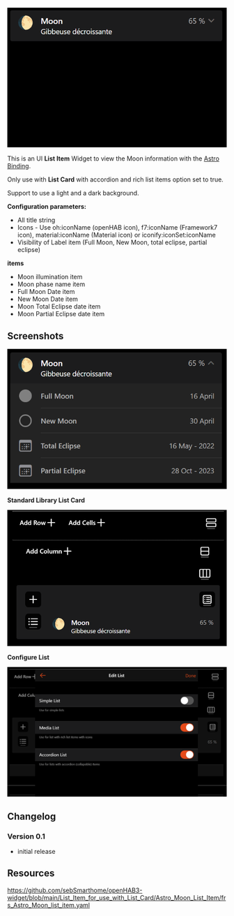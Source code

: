 ![Screen1](https://github.com/sebSmarthome/openHAB3-widget/raw/main/List_Item_for_use_with_List_Card/Astro_Moon_List_Item/screenshots/AstroMoonListItemScreenShot.gif)

This is an UI **List Item** Widget to view the Moon information with the [Astro Binding](https://www.openhab.org/addons/bindings/astro/).

Only use with **List Card** with accordion and rich list items option set to true.

Support to use a light and a dark background.

**Configuration parameters:**

* All title string
* Icons - Use oh:iconName (openHAB icon), f7:iconName (Framework7 icon), material:iconName (Material icon) or iconify:iconSet:iconName
* Visibility of Label item (Full Moon, New Moon, total eclipse, partial eclipse)

**items**

* Moon illumination item
* Moon phase name item
* Full Moon Date item
* New Moon Date item
* Moon Total Eclipse date item
* Moon Partial Eclipse date item

## Screenshots

![Screen4](https://github.com/sebSmarthome/openHAB3-widget/raw/main/List_Item_for_use_with_List_Card/Astro_Moon_List_Item/screenshots/AstroMoonListItemScreenShot4.PNG)

**Standard Library List Card**

![Screen2](https://github.com/sebSmarthome/openHAB3-widget/raw/main/List_Item_for_use_with_List_Card/Astro_Moon_List_Item/screenshots/AstroMoonListItemScreenShot3.PNG)

**Configure List**

![Screen3](https://github.com/sebSmarthome/openHAB3-widget/raw/main/List_Item_for_use_with_List_Card/Astro_Moon_List_Item/screenshots/AstroMoonListItemScreenShot2.PNG)

## Changelog

### Version 0.1

* initial release

## Resources

<https://github.com/sebSmarthome/openHAB3-widget/blob/main/List_Item_for_use_with_List_Card/Astro_Moon_List_Item/frs_Astro_Moon_list_item.yaml>
